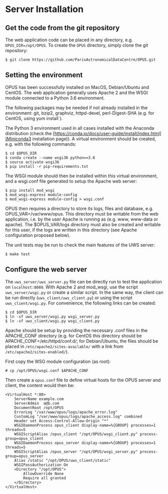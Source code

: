 Server Installation
===================
Get the code from the git repository
------------------------------------
The web application code can be placed in any directory, e.g. `OPUS_DIR=/opt/OPUS`. To create the `OPUS` directory, 
simply clone the git repository:

    $ git clone https://github.com/ParisAstronomicalDataCentre/OPUS.git

Setting the environment
-----------------------

OPUS has been successfully installed on MacOS, Debian/Ubuntu and CentOS. The web application generally uses Apache 2 
and the WSGI module connected to a Python 3.6 environment.

The following packages may be needed if not already installed in the environment: git, bzip2, graphviz, httpd-devel, 
perl-Digest-SHA (e.g. for CentOS, using yum install`).

The Python 3 environment used in all cases installed with the Anaconda distribution (check the [https://conda.io/docs/user-guide/install/index.html](Miniconda3 
installation page)). A virtual environment should be created, e.g. with the following commands:

    $ cd $OPUS_DIR
    $ conda create --name wsgi36 python==3.6
    $ source activate wsgi36
    $ pip install -r pip-requirements.txt
    
The WSGI module should then be installed within this virtual environment, and a wsgi.conf file generated to setup the
 Apache web server:
    
    $ pip install mod_wsgi
    $ mod_wsgi-express module-config
    $ mod_wsgi-express module-config > wsgi.conf

OPUS then requires a directory to store its logs, files and database, e.g. OPUS_VAR=/var/www/opus. This directory 
must be writable from the web application, i.e. by the user Apache is running as (e.g. www, www-data or apache).
The $OPUS_VAR/logs directory must also be created and writable for this user, if the logs are written in this 
directory (see Apache configuration proposed below).
    
The unit tests may be run to check the main features of the UWS server:

    $ make test

Configure the web server
-------------------------

The `uws_server/uws_server.py` file  can be directly run to test the application on
`localhost:8080`. With Apache 2 and mod_wsgi, use the script `uws_server/wsgi.py` or create a similar script. In the 
same way, the client can be run directly (`uws_client/uws_client.py`) or using the script `uws_client/wsgi.py`. For 
convenience, the following links can be created:

    $ cd $OPUS_DIR
    $ ln -sf uws_server/wsgi.py wsgi_server.py
    $ ln -sf uws_client/wsgi.py wsgi_client.py

Apache should be setup by providing the necessary .conf files in the APACHE_CONF directory (e.g. for CentOS this 
directory should be APACHE_CONF=/etc/httpd/conf.d/; for Debian/Ubuntu, the files should be placed in 
`/etc/apache2/sites-available/` with a link from `/etc/apache2/sites-enabled/`). 

First copy the WSG module configuration (as root):

    # cp /opt/OPUS/wsgi.conf $APACHE_CONF

Then create a `opus.conf` file to define virtual hosts for the OPUS server and client, the content would then be:

    <VirtualHost *:80>
        ServerName example.com
        ServerAdmin  a@b.com
        DocumentRoot /opt/OPUS
        ErrorLog "/var/www/opus/logs/apache_error.log"
        CustomLog "/var/www/opus/logs/apache_access.log" combined
        Header set Access-Control-Allow-Origin "*"
        WSGIDaemonProcess opus_client display-name=%{GROUP} processes=1 threads=5
        WSGIScriptAlias /opus_client "/opt/OPUS/wsgi_client.py" process-group=opus_client
        WSGIDaemonProcess opus_server display-name=%{GROUP} processes=1 threads=5
        WSGIScriptAlias /opus_server "/opt/OPUS/wsgi_server.py" process-group=opus_server
        Alias /static "/opt/OPUS/uws_client/static"
        WSGIPassAuthorization On
        <Directory "/opt/OPUS">
            AllowOverride None
            Require all granted
        </Directory>
    </VirtualHost>


